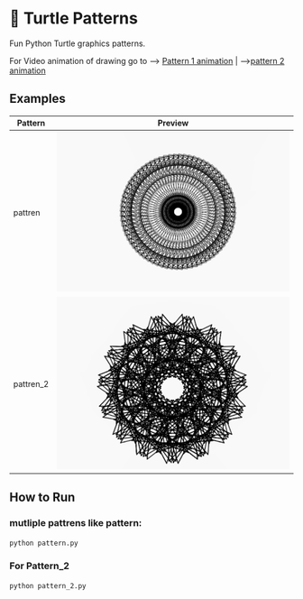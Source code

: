 # 🐢 Turtle Patterns

Fun Python Turtle graphics patterns.

For Video animation of drawing go to --> [Pattern 1 animation](https://www.youtube.com/watch?v=S_h8Rt5jx-4&ab_channel=Flyingsaucer)
                                    |
                                    -->[pattern 2 animation](https://www.youtube.com/watch?v=nb-HSHoxTBw&ab_channel=Flyingsaucer)

## Examples
| Pattern | Preview |
|---------|---------|
| pattren  | ![](pattern.png) |
| pattren_2| ![](pattern_2.png) |

## How to Run
### mutliple pattrens like pattern:
```bash
python pattern.py
```
### For Pattern_2
```bash
python pattern_2.py
```
